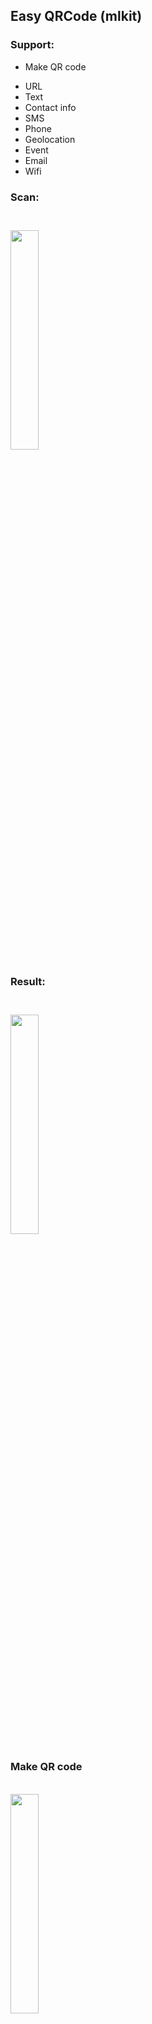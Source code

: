 <h2>Easy QRCode (mlkit)</h2>
<h3>Support:</h3>
<ul>
  <li> Make QR code </li>
</ul>
<ul>
<li>URL</li>
<li>Text</li>
<li>Contact info</li>
<li>SMS</li>
<li>Phone</li>
<li>Geolocation</li>
<li>Event</li>
<li>Email</li>
<li>Wifi</li>
</ul>
<h3>Scan:<h3> <br>
<img src="https://i.imgur.com/oOAcY3T.png" width="30%" height="30%">
<h3>Result:<h3><br>
<img src="https://i.imgur.com/Hlhr6oR.png" width="30%" height="30%">
<br>
<h3>Make QR code</h3><br>
<img src="https://i.imgur.com/rN8z62B.png" width="30%" height="30%">

Dev: Nguyen Minh Duc
